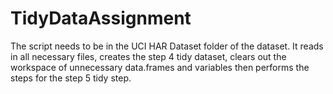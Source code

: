 # TidyDataAssignment
The script needs to be in the UCI HAR Dataset folder of the dataset. It reads in all necessary files, creates the step 4 tidy dataset, clears out the workspace of unnecessary data.frames and variables then performs the steps for the step 5 tidy step.
